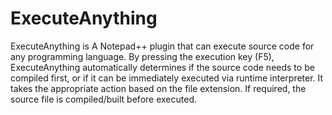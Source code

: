 # ExecuteAnything
ExecuteAnything is A Notepad++ plugin that can execute source code for any programming language. By pressing the execution key (F5), ExecuteAnything automatically determines if the source code needs to be compiled first, or if it can be immediately executed via runtime interpreter. It takes the appropriate action based on the file extension. If required, the source file is compiled/built before executed.

